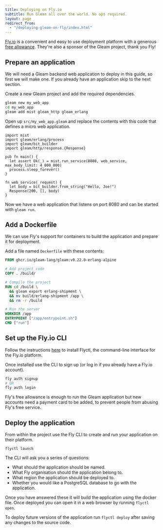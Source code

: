 ```yaml
---
title: Deploying on Fly.io
subtitle: Run Gleam all over the world. No ops required. 
layout: page
redirect_from:
  - "/deploying-gleam-on-fly/index.html"
---
```


[Fly.io](https://fly.io) is a convenient and easy to use deployment platform
with a generous [free allowance](https://fly.io/docs/about/pricing/). They're
also a sponsor of the Gleam project, thank you Fly!

## Prepare an application

We will need a Gleam backend web application to deploy in this guide, so first
we will make one. If you already have an application skip to the next section.

Create a new Gleam project and add the required dependencies.

```sh
gleam new my_web_app
cd my_web_app
gleam add mist gleam_http gleam_erlang
```

Open up `src/my_web_app.gleam` and replace the contents with this code that
defines a micro web application.

```gleam
import mist
import gleam/erlang/process
import gleam/bit_builder
import gleam/http/response.{Response}

pub fn main() {
  let assert Ok(_) = mist.run_service(8080, web_service, max_body_limit: 4_000_000)
  process.sleep_forever()
}

fn web_service(_request) {
  let body = bit_builder.from_string("Hello, Joe!")
  Response(200, [], body)
}
```

Now we have a web application that listens on port 8080 and can be started with
`gleam run`.


## Add a Dockerfile

We can use Fly's support for containers to build the application and prepare it
for deployment.

Add a file named `Dockerfile` with these contents:

```dockerfile
FROM ghcr.io/gleam-lang/gleam:v0.22.0-erlang-alpine

# Add project code
COPY . /build/

# Compile the project
RUN cd /build \
  && gleam export erlang-shipment \
  && mv build/erlang-shipment /app \
  && rm -r /build

# Run the server
WORKDIR /app
ENTRYPOINT ["/app/entrypoint.sh"]
CMD ["run"]
```


## Set up the Fly.io CLI

Follow the instructions [here](https://fly.io/docs/getting-started/installing-flyctl/)
to install Flyctl, the command-line interface for the Fly.io platform.

Once installed use the CLI to sign up (or log in if you already have a Fly.io
account).

```sh
fly auth signup
# OR
fly auth login
```

Fly's free allowance is enough to run the Gleam application but new accounts
need a payment card to be added, to prevent people from abusing Fly's free
service.


## Deploy the application

From within the project use the Fly CLI to create and run your application on
their platform.

```
flyctl launch
```

The CLI will ask you a series of questions:

- What should the application should be named.
- What Fly organisation should the application belong to.
- What region the application should be deployed to.
- Whether you would like a PostgreSQL database to go with the application.

Once you have answered these it will build the application using the docker
file. Once deployed you can open it in a web browser by running `flyctl open`.

To deploy future versions of the application run `flyctl deploy` after saving
any changes to the source code.
